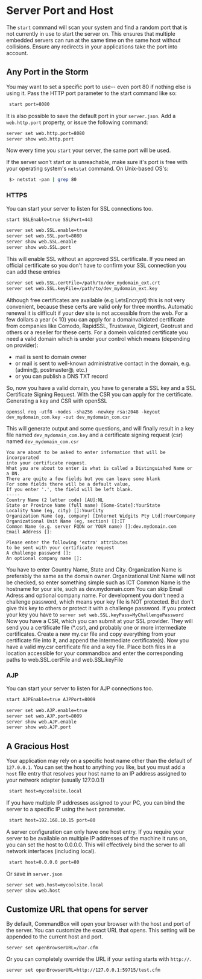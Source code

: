 # Server Port and Host

The `start` command will scan your system and find a random port that is not currently in use to start the server on.  This ensures that multiple embedded servers can run at the same time on the same host without collisions.  Ensure any redirects in your applications take the port into account.

## Any Port in the Storm

You may want to set a specific port to use-- even port 80 if nothing else is using it.  Pass the HTTP port parameter to the start command like so:

```bash
 start port=8080
```

It is also possible to save the default port in your `server.json`.  Add a `web.http.port` property, or issue the following command:

```bash
server set web.http.port=8080
server show web.http.port
```

Now every time you `start` your server, the same port will be used.

If the server won't start or is unreachable, make sure it's port is free with your operating system's `netstat` command.  On Unix-based OS's:

```bash
 $> netstat -pan | grep 80
```

### HTTPS

You can start your server to listen for SSL connections too.

```bash
start SSLEnable=true SSLPort=443
```

```bash
server set web.SSL.enable=true
server set web.SSL.port=8080
server show web.SSL.enable
server show web.SSL.port
```
This will enable SSL without an approved SSL certificate. If you need an official certificate so you don't have to confirm your SSL connection you can add these entries

```bash
server set web.SSL.certFile=/path/to/dev_mydomain_ext.crt
server set web.SSL.keyFile=/path/to/dev_mydomain_ext.key
```
Although free certificates are available (e.g LetsEncrypt) this is not very convenient, because these certs are valid only for three months. Automatic renewal it is difficult if your dev site is not accessible from the web.
For a few dollars a year (< 10) you can apply for a domainvalidated certificate from companies like Comodo, RapidSSL, Trustwave, Digicert, Geotrust and others or a reseller for these certs.
For a domein validated certificate you need a valid domain which is under your control which means (depending on provider):
- mail is sent to domain owner
- or mail is sent to well-known administrative contact in the domain, e.g. (admin@, postmaster@, etc.)
- or you can publish a DNS TXT record

So, now you have a valid domain, you have to generate a SSL key and a SSL Certificate Signing Request. With the CSR you can apply for the certificate.
Generating a key and CSR with openSSL
```
openssl req -utf8 -nodes -sha256 -newkey rsa:2048 -keyout dev_mydomain_com.key -out dev_mydomain_com.csr
```
This will generate output and some questions, and will finally result in a key file named `dev_mydomain_com.key` and a certificate signing request (csr) named `dev_mydomain_com.csr`
```
You are about to be asked to enter information that will be incorporated
into your certificate request.
What you are about to enter is what is called a Distinguished Name or a DN.
There are quite a few fields but you can leave some blank
For some fields there will be a default value,
If you enter '.', the field will be left blank.
-----
Country Name (2 letter code) [AU]:NL
State or Province Name (full name) [Some-State]:YourState
Locality Name (eg, city) []:YourCity
Organization Name (eg, company) [Internet Widgits Pty Ltd]:YourCompany
Organizational Unit Name (eg, section) []:IT
Common Name (e.g. server FQDN or YOUR name) []:dev.mydomain.com
Email Address []:

Please enter the following 'extra' attributes
to be sent with your certificate request
A challenge password []:
An optional company name []:
```
You have to enter Country Name, State and City. Organization Name is preferably the same as the domain owner.
Organizational Unit Name will not be checked, so enter something simple such as ICT
Common Name is the hostname for your site, such as dev.mydomain.com
You can skip Email Adress and optional company name. 
For development you don't need a challenge password, which means your key file is NOT protected. But don't give this key to others or protect it with a challenge password. If you protect your key you have to `server set web.SSL.keyPass=MyChallengePassword` 
Now you have a CSR, which you can submit at your SSL provider.
They will send you a certificate file (*.csr), and probably one or more intermediate certificates.
Create a new my.csr file and copy everything from your certificate file into it, and append the intermediate certificate(s).
Now you have a valid my.csr certificate file and a key file. Place both files in a location accessible for your commandbox and enter the corresponding paths to web.SSL.certFile and web.SSL.keyFile

### AJP

You can start your server to listen for AJP connections too.

```bash
start AJPEnable=true AJPPort=8009
```

```bash
server set web.AJP.enable=true
server set web.AJP.port=8009
server show web.AJP.enable
server show web.AJP.port
```

## A Gracious Host

Your application may rely on a specific host name other than the default of `127.0.0.1`.  You can set the host to anything you like, but you must add a `host` file entry that resolves your host name to an IP address assigned to your network adapter \(usually 127.0.0.1\)

```bash
 start host=mycoolsite.local
```

If you have multiple IP addresses assigned to your PC, you can bind the server to a specific IP using the `host` parameter.

```bash
 start host=192.168.10.15 port=80
```

A server configuration can only have one host entry. If you require your server to be available on multiple IP addresses of the machine it runs on, you can set the host to 0.0.0.0. This will effectively bind the server to all network interfaces (including local).

```bash
 start host=0.0.0.0 port=80
```

Or save in `server.json`

```bash
server set web.host=mycoolsite.local
server show web.host
```

## Customize URL that opens for server

By default, CommandBox will open your browser with the host and port of the server.  You can customize the exact URL that opens.  This setting will be appended to the current host and port.
```
server set openBrowserURL=/bar.cfm
```

Or you can completely override the URL if your setting starts with `http://`.

```
server set openBrowserURL=http://127.0.0.1:59715/test.cfm
```


